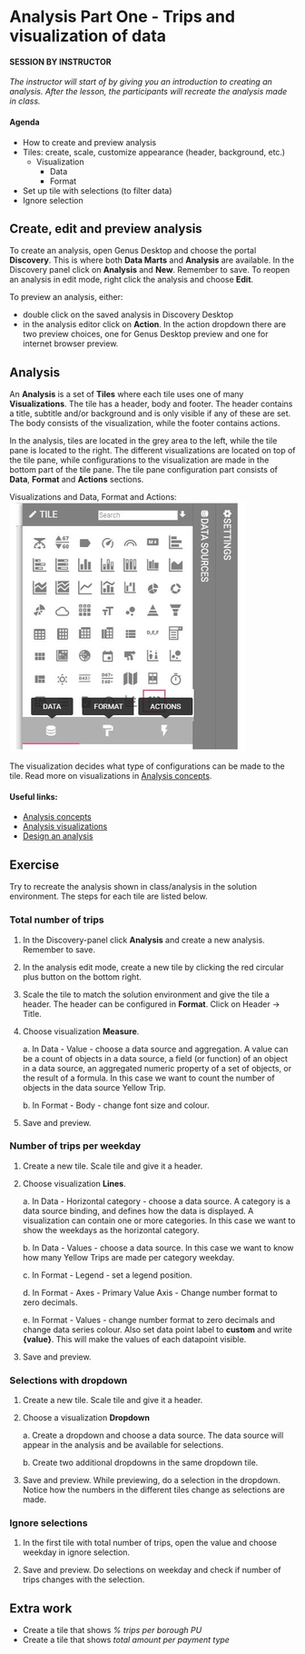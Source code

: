 

# Analysis Part One - Trips and visualization of data

#### SESSION BY INSTRUCTOR
_The instructor will start of by giving you an introduction to creating an analysis. After the lesson, the participants will recreate the analysis made in class._

#### Agenda 

- How to create and preview analysis
- Tiles: create, scale, customize appearance (header, background, etc.)
	- Visualization
		- Data
		- Format 
- Set up tile with selections (to filter data)
- Ignore selection

## Create, edit and preview analysis

To create an analysis, open Genus Desktop and choose the portal **Discovery**. This is where both **Data Marts** and **Analysis** are available. In the Discovery panel click on **Analysis** and **New**. Remember to save. To reopen an analysis in edit mode, right click the analysis and choose **Edit**.  

To preview an analysis, either: 

- double click on the saved analysis in Discovery Desktop
- in the analysis editor click on **Action**. In the action dropdown there are two preview choices, one for Genus Desktop preview and one for internet browser preview.   

## Analysis 

An **Analysis** is a set of **Tiles** where each tile uses one of many **Visualizations**. The tile has a header, body and footer. The header contains a title, subtitle and/or background and is only visible if any of these are set. The body consists of the visualization, while the footer contains actions.  

In the analysis, tiles are located in the grey area to the left, while the tile pane is located to the right. The different visualizations are located on top of the tile pane, while configurations to the visualization are made in the bottom part of the tile pane. The tile pane configuration part consists of **Data**, **Format** and **Actions** sections. 

Visualizations and Data, Format and Actions:   
![tile_pane.jpg](media/tile_pane.jpg) 

The visualization decides what type of configurations can be made to the tile. Read more on visualizations in [Analysis concepts](https://docs.genus.no/users/analyze-report-and-discover/analysis/concepts.html).  

#### Useful links:
- [Analysis concepts](https://docs.genus.no/users/analyze-report-and-discover/analysis/concepts.html) 
- [Analysis visualizations](https://docs.genus.no/users/analyze-report-and-discover/analysis/visualizations.html)
- [Design an analysis](https://docs.genus.no/users/analyze-report-and-discover/analysis/designer/index.html) 

## Exercise  
Try to recreate the analysis shown in class/analysis in the solution environment. The steps for each tile are listed below.

### Total number of trips

1. In the Discovery-panel click **Analysis** and create a new analysis. Remember to save.  

2. In the analysis edit mode, create a new tile by clicking the red circular plus button on the bottom right. 

3. Scale the tile to match the solution environment and give the tile a header. The header can be configured in **Format**. Click on Header -> Title.  

4. Choose visualization **Measure**.
	
    a. In Data - Value - choose a data source and aggregation. A value can be a count of objects in a data source, a field (or function) of an object in a data source, an aggregated numeric property of a set of objects, or the result of a formula. In this case we want to count the number of objects in the data source Yellow Trip.  
	
    b. In Format - Body - change font size and colour.

5. Save and preview.

### Number of trips per weekday

1. Create a new tile. Scale tile and give it a header. 

2. Choose visualization **Lines**.

    a. In Data - Horizontal category - choose a data source. A category is a data source binding, and defines how the data is displayed. A visualization can contain one or more categories. In this case we want to show the weekdays as the horizontal category.  

    b. In Data - Values - choose a data source. In this case we want to know how many Yellow Trips are made per category weekday.

    c. In Format - Legend - set a legend position. 

    d. In Format - Axes - Primary Value Axis - Change number format to zero decimals.

    e. In Format - Values - change number format to zero decimals and change data series colour. Also set data point label to **custom** and write **{value}**. This will make the values of each datapoint visible. 

3. Save and preview. 

### Selections with dropdown

1. Create a new tile. Scale tile and give it a header. 

2. Choose a visualization **Dropdown**
	
    a. Create a dropdown and choose a data source. The data source will appear in the analysis and be available for selections.  

    b. Create two additional dropdowns in the same dropdown tile.  

3. Save and preview. While previewing, do a selection in the dropdown. Notice how the numbers in the different tiles change as selections are made. 

### Ignore selections

1. In the first tile with total number of trips, open the value and choose weekday in ignore selection. 

2. Save and preview. Do selections on weekday and check if number of trips changes with the selection. 

## Extra work 

- Create a tile that shows _% trips per borough PU_ 
- Create a tile that shows _total amount per payment type_

